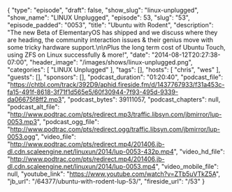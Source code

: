 {
  "type": "episode",
  "draft": false,
  "show_slug": "linux-unplugged",
  "show_name": "LINUX Unplugged",
  "episode": 53,
  "slug": "53",
  "episode_padded": "0053",
  "title": "Ubuntu with Rodent",
  "description": "The new Beta of ElementaryOS has shipped and we discuss where they are heading, the community interaction issues & their genius move with some tricky hardware support.\n\nPlus the long term cost of Ubuntu Touch, using ZFS on Linux successfully & more!",
  "date": "2014-08-12T20:27:38-07:00",
  "header_image": "/images/shows/linux-unplugged.png",
  "categories": [
    "LINUX Unplugged"
  ],
  "tags": [],
  "hosts": [
    "chris",
    "wes"
  ],
  "guests": [],
  "sponsors": [],
  "podcast_duration": "01:20:40",
  "podcast_file": "https://chtbl.com/track/392D9/aphid.fireside.fm/d/1437767933/f31a453c-fa15-491f-8618-3f71f1d565e5/60f30944-7f93-495d-9339-da06675f8ff2.mp3",
  "podcast_bytes": 39111057,
  "podcast_chapters": null,
  "podcast_alt_file": "http://www.podtrac.com/pts/redirect.mp3/traffic.libsyn.com/jbmirror/lup-0053.mp3",
  "podcast_ogg_file": "http://www.podtrac.com/pts/redirect.ogg/traffic.libsyn.com/jbmirror/lup-0053.ogg",
  "video_file": "http://www.podtrac.com/pts/redirect.mp4/201406.jb-dl.cdn.scaleengine.net/linuxun/2014/lup-0053-432p.mp4",
  "video_hd_file": "http://www.podtrac.com/pts/redirect.mp4/201406.jb-dl.cdn.scaleengine.net/linuxun/2014/lup-0053.mp4",
  "video_mobile_file": null,
  "youtube_link": "https://www.youtube.com/watch?v=ZTb5uVTkZ5A",
  "jb_url": "/64377/ubuntu-with-rodent-lup-53/",
  "fireside_url": "/53"
}

